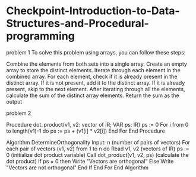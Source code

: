 # Checkpoint-Introduction-to-Data-Structures-and-Procedural-programming

problem 1
To solve this problem using arrays, you can follow these steps:

Combine the elements from both sets into a single array.
Create an empty array to store the distinct elements.
Iterate through each element in the combined array.
For each element, check if it is already present in the distinct array.
If it is not present, add it to the distinct array.
If it is already present, skip to the next element.
After iterating through all the elements, calculate the sum of the distinct array elements.
Return the sum as the output

problem 2

Procedure dot_product(v1, v2: vector of IR; VAR ps: IR)
    ps := 0
    For i from 0 to length(v1)-1 do
        ps := ps + (v1[i] * v2[i])
    End For
End Procedure

Algorithm DetermineOrthogonality
    Input: n (number of pairs of vectors)
    For each pair of vectors (v1, v2) from 1 to n do
        Read v1, v2 (vectors of IR)
        ps := 0 (initialize dot product variable)
        Call dot_product(v1, v2, ps) (calculate the dot product)
        If ps = 0 then
            Write "Vectors are orthogonal"
        Else
            Write "Vectors are not orthogonal"
        End If
    End For
End Algorithm
